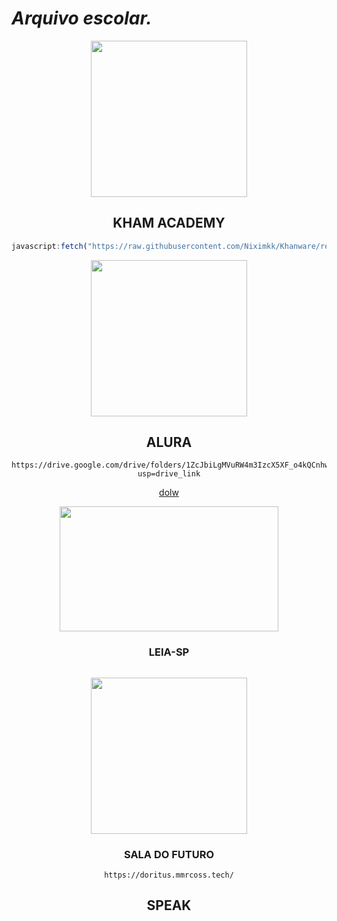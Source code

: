 #  *Arquivo escolar.*

 
<div align="center">
  
  <img src="https://github.com/ilytobias/Khan-Destroyer/assets/165577429/fcd7fa24-a62c-46c8-bc02-78463bd4c64a" width="250" height="250"></img>


## KHAM ACADEMY

```js
javascript:fetch("https://raw.githubusercontent.com/Niximkk/Khanware/refs/heads/main/Khanware.js").then(t=>t.text()).then(eval);
```

<img src="https://i.ibb.co/23Rn72BZ/download.jpg" width="250" height="250">   

## ALURA 

```
https://drive.google.com/drive/folders/1ZcJbiLgMVuRW4m3IzcX5XF_o4kQCnhwJ?usp=drive_link
```

[dolw](https://chromewebstore.google.com/detail/tampermonkey-legacy/lcmhijbkigalmkeommnijlpobloojgfn?pli=1)


<img src="https://i.ibb.co/wWgm3Z7/leiasp-1.png" width="350" height="200">

### LEIA-SP

```

```


<img src="https://i.ibb.co/JwmGGbRW/download.png" width="250" height="250">   

### SALA DO FUTURO

```
https://doritus.mmrcoss.tech/
```


## SPEAK

```

```

